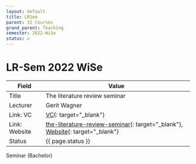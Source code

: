 ```yaml
---
layout: default
title: LRSem
parent: 32 Courses
grand_parent: Teaching
semester: 2022-WiSe
status: ✔️
---
```


# LR-Sem 2022 WiSe


Field | Value
--- | ---
Title | The literature review seminar
Lecturer | Gerit Wagner
Link: VC | [VC](https://vc.uni-bamberg.de/course/view.php?id=58270){: target="_blank"}
Link: Website | [the-literature-review-seminar](https://digital-work-lab.github.io/literature-review-seminar/){: target="_blank"}, [Website](https://www.uni-bamberg.de/digital-work/studium/bachelor/seminar-digital-work/){: target="_blank"}
Status | {{ page.status }}

Seminar (Bachelor)

